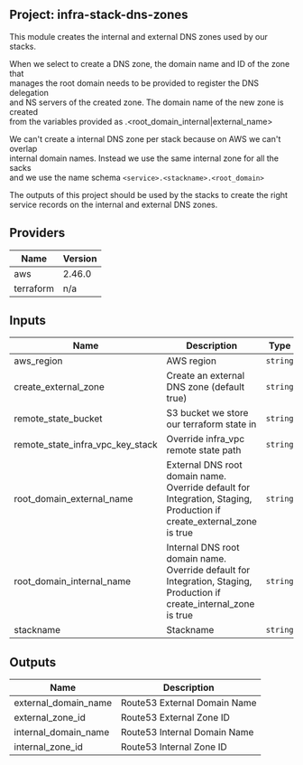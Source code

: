 ## Project: infra-stack-dns-zones

This module creates the internal and external DNS zones used by our stacks.

When we select to create a DNS zone, the domain name and ID of the zone that  
manages the root domain needs to be provided to register the DNS delegation  
and NS servers of the created zone. The domain name of the new zone is created  
from the variables provided as <stackname>.<root\_domain\_internal\|external\_name>

We can't create a internal DNS zone per stack because on AWS we can't overlap  
internal domain names. Instead we use the same internal zone for all the sacks  
and we use the name schema `<service>.<stackname>.<root_domain>`

The outputs of this project should be used by the stacks to create the right  
service records on the internal and external DNS zones.

## Providers

| Name | Version |
|------|---------|
| aws | 2.46.0 |
| terraform | n/a |

## Inputs

| Name | Description | Type | Default | Required |
|------|-------------|------|---------|:-----:|
| aws\_region | AWS region | `string` | `"eu-west-1"` | no |
| create\_external\_zone | Create an external DNS zone (default true) | `string` | `true` | no |
| remote\_state\_bucket | S3 bucket we store our terraform state in | `string` | n/a | yes |
| remote\_state\_infra\_vpc\_key\_stack | Override infra\_vpc remote state path | `string` | `""` | no |
| root\_domain\_external\_name | External DNS root domain name. Override default for Integration, Staging, Production if create\_external\_zone is true | `string` | `"mydomain.external"` | no |
| root\_domain\_internal\_name | Internal DNS root domain name. Override default for Integration, Staging, Production if create\_internal\_zone is true | `string` | `"mydomain.internal"` | no |
| stackname | Stackname | `string` | n/a | yes |

## Outputs

| Name | Description |
|------|-------------|
| external\_domain\_name | Route53 External Domain Name |
| external\_zone\_id | Route53 External Zone ID |
| internal\_domain\_name | Route53 Internal Domain Name |
| internal\_zone\_id | Route53 Internal Zone ID |

